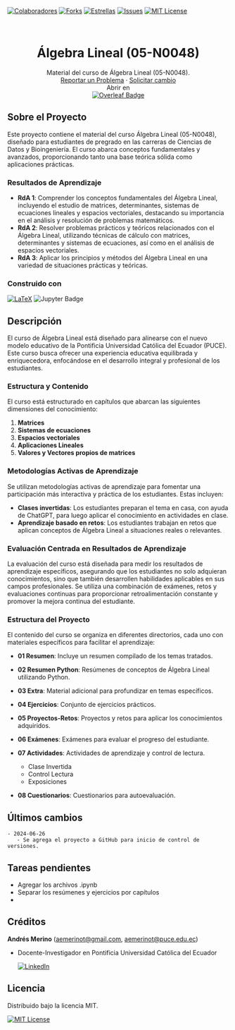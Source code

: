 <!-- Encabezado -->
[![Colaboradores][contributors-shield]][contributors-url]
[![Forks][forks-shield]][forks-url]
[![Estrellas][stars-shield]][stars-url]
[![Issues][issues-shield]][issues-url]
[![MIT License][license-shield]][license-url]

<!-- Título -->
<br />
<div align="center">

<h1 align="center">Álgebra Lineal (05-N0048)</h1>
  <p align="center">
    Material del curso de Álgebra Lineal (05-N0048).
    <br />
    <a href="https://github.com/ECFM-PUCE/AlgebraLineal-05-N0048/issues">Reportar un Problema</a>
    ·
    <a href="https://github.com/ECFM-PUCE/AlgebraLineal-05-N0048/issues">Solicitar cambio</a>
    <br />
    Abrir en 
    <br />
    <a href="https://www.overleaf.com/read/fqdzbzkfkjsq#a066bd">
    <img src="https://img.shields.io/badge/Overleaf-47A141?logo=overleaf&logoColor=fff&style=for-the-badge" alt="Overleaf Badge">
    </a>
  </p>
</div>

<!-- Cuerpo -->
## Sobre el Proyecto

Este proyecto contiene el material del curso Álgebra Lineal (05-N0048), diseñado para estudiantes de pregrado en las carreras de Ciencias de Datos y Bioingeniería. El curso abarca conceptos fundamentales y avanzados, proporcionando tanto una base teórica sólida como aplicaciones prácticas.

### Resultados de Aprendizaje
- **RdA 1**: Comprender los conceptos fundamentales del Álgebra Lineal, incluyendo el estudio de matrices, determinantes, sistemas de ecuaciones lineales y espacios vectoriales, destacando su importancia en el análisis y resolución de problemas matemáticos.
- **RdA 2**: Resolver problemas prácticos y teóricos relacionados con el Álgebra Lineal, utilizando técnicas de cálculo con matrices, determinantes y sistemas de ecuaciones, así como en el análisis de espacios vectoriales.
- **RdA 3**: Aplicar los principios y métodos del Álgebra Lineal en una variedad de situaciones prácticas y teóricas.


### Construido con

[![LaTeX][LaTeX]][LaTeX-url]
![Jupyter Badge](https://img.shields.io/badge/Jupyter-F37626?logo=jupyter&logoColor=fff&style=for-the-badge)

## Descripción

El curso de Álgebra Lineal está diseñado para alinearse con el nuevo modelo educativo de la Pontificia Universidad Católica del Ecuador (PUCE). Este curso busca ofrecer una experiencia educativa equilibrada y enriquecedora, enfocándose en el desarrollo integral y profesional de los estudiantes.

### Estructura y Contenido

El curso está estructurado en capítulos que abarcan las siguientes dimensiones del conocimiento:

1. **Matrices**
2. **Sistemas de ecuaciones**
3. **Espacios vectoriales**
4. **Aplicaciones Lineales**
5. **Valores y Vectores propios de matrices**

### Metodologías Activas de Aprendizaje

Se utilizan metodologías activas de aprendizaje para fomentar una participación más interactiva y práctica de los estudiantes. Estas incluyen:

- **Clases invertidas**: Los estudiantes preparan el tema en casa, con ayuda de ChatGPT, para luego aplicar el conocimiento en actividades en clase.
- **Aprendizaje basado en retos**: Los estudiantes trabajan en retos que aplican conceptos de Álgebra Lineal a situaciones reales o relevantes.

### Evaluación Centrada en Resultados de Aprendizaje

La evaluación del curso está diseñada para medir los resultados de aprendizaje específicos, asegurando que los estudiantes no solo adquieran conocimientos, sino que también desarrollen habilidades aplicables en sus campos profesionales. Se utiliza una combinación de exámenes, retos y evaluaciones continuas para proporcionar retroalimentación constante y promover la mejora continua del estudiante.

### Estructura del Proyecto
El contenido del curso se organiza en diferentes directorios, cada uno con materiales específicos para facilitar el aprendizaje:

- **01 Resumen**: Incluye un resumen compilado de los temas tratados.

- **02 Resumen Python**: Resúmenes de conceptos de Álgebra Lineal utilizando Python.

- **03 Extra**: Material adicional para profundizar en temas específicos.

- **04 Ejercicios**: Conjunto de ejercicios prácticos.

- **05 Proyectos-Retos**: Proyectos y retos para aplicar los conocimientos adquiridos.

- **06 Exámenes**: Exámenes para evaluar el progreso del estudiante.

- **07 Actividades**: Actividades de aprendizaje y control de lectura.
  - Clase Invertida
  - Control Lectura
  - Exposiciones

- **08 Cuestionarios**: Cuestionarios para autoevaluación.

## Últimos cambios

```
- 2024-06-26
   - Se agrega el proyecto a GitHub para inicio de control de versiones.
```

## Tareas pendientes

- Agregar los archivos .ipynb
- Separar los resúmenes y ejercicios por capítulos
- 

## Créditos

**Andrés Merino** (aemerinot@gmail.com, aemerinot@puce.edu.ec) 

- Docente-Investigador en Pontificia Universidad Católica del Ecuador
  
  [![LinkedIn][linkedin-shield]][linkedin-url-aemt]


## Licencia

Distribuido bajo la licencia MIT. 

[![MIT License][license-shield]][license-url]




<!-- MARKDOWN LINKS & IMAGES -->
[contributors-shield]: https://img.shields.io/github/contributors/ECFM-PUCE/AlgebraLineal-05-N0048.svg?style=for-the-badge
[contributors-url]: https://github.com/ECFM-PUCE/AlgebraLineal-05-N0048/graphs/contributors
[forks-shield]: https://img.shields.io/github/forks/ECFM-PUCE/AlgebraLineal-05-N0048.svg?style=for-the-badge
[forks-url]: https://github.com/ECFM-PUCE/AlgebraLineal-05-N0048/forks
[stars-shield]: https://img.shields.io/github/stars/ECFM-PUCE/AlgebraLineal-05-N0048?style=for-the-badge
[stars-url]: https://github.com/ECFM-PUCE/AlgebraLineal-05-N0048/stargazers
[issues-shield]: https://img.shields.io/github/issues/ECFM-PUCE/AlgebraLineal-05-N0048.svg?style=for-the-badge
[issues-url]: https://github.com/ECFM-PUCE/AlgebraLineal-05-N0048/issues
[license-shield]: https://img.shields.io/github/license/ECFM-PUCE/AlgebraLineal-05-N0048.svg?style=for-the-badge
[license-url]: https://es.wikipedia.org/wiki/Licencia_MIT
[linkedin-shield]: https://img.shields.io/badge/linkedin-%230077B5.svg?style=for-the-badge&logo=linkedin&logoColor=white
[linkedin-url-aemt]: https://www.linkedin.com/in/andrés-merino-010a9b12b/
[LaTeX]: https://img.shields.io/badge/LaTeX-008080?logo=latex&logoColor=fff&style=for-the-badge
[LaTeX-url]: https://www.latex-project.org/